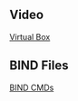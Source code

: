 ## Video
[Virtual Box](https://www.youtube.com/watch?v=wUNNjrUjIjk&list=PLgWj5dy2RoFZTLn2tIdZ-P0Yhj_WbOQ9U&index=7)

## BIND Files
[BIND CMDs](https://drive.google.com/file/d/15mGF-49ujrgVm2fXhq8FDOQ98_bfh_Uk/view)
